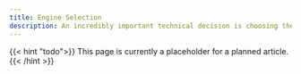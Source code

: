 ```yaml
---
title: Engine Selection
description: An incredibly important technical decision is choosing the right tool for the job. There is no single game engine that can solve every use case, so knowing what engines are available along with their strengths and weaknesses is an important choice to make.
---
```


{{< hint "todo">}}
This page is currently a placeholder for a planned article.
{{< /hint >}}